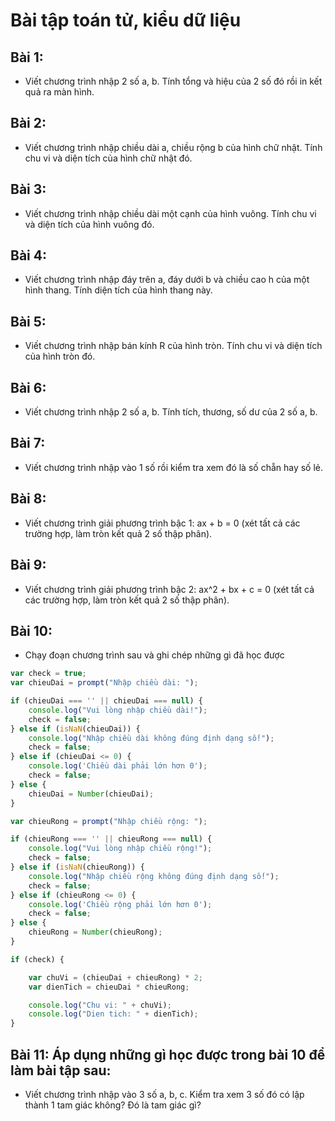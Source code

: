 # Bài tập toán tử, kiểu dữ liệu

## Bài 1: 
- Viết chương trình nhập 2 số a, b. Tính tổng và hiệu của 2 số đó rồi in kết quả ra màn hình.

## Bài 2:
- Viết chương trình nhập chiều dài a, chiều rộng b của hình chữ nhật. Tính chu vi và diện tích của hình chữ nhật đó.

## Bài 3:
- Viết chương trình nhập chiều dài một cạnh của hình vuông. Tính chu vi và diện tích của hình vuông đó.

## Bài 4:
- Viết chương trình nhập đáy trên a, đáy dưới b và chiều cao h của một hình thang. Tính diện tích của hình thang này.

## Bài 5: 
- Viết chương trình nhập bán kính R của hình tròn. Tính chu vi và diện tích của hình tròn đó.

## Bài 6: 
- Viết chương trình nhập 2 số a, b. Tính tích, thương, số dư của 2 số a, b.

## Bài 7:
- Viết chương trình nhập vào 1 số rồi kiểm tra xem đó là số chẵn hay số lẻ.

## Bài 8: 
- Viết chương trình giải phương trình bậc 1: ax + b = 0 (xét tất cả các trường hợp, làm tròn kết quả 2 số thập phân).

## Bài 9: 
- Viết chương trình giải phương trình bậc 2: ax^2 + bx + c = 0 (xét tất cả các trường hợp, làm tròn kết quả 2 số thập phân).

## Bài 10: 
- Chạy đoạn chương trình sau và ghi chép những gì đã học được

```js
var check = true;
var chieuDai = prompt("Nhập chiều dài: ");

if (chieuDai === '' || chieuDai === null) {
    console.log("Vui lòng nhập chiều dài!");
    check = false;
} else if (isNaN(chieuDai)) {
    console.log("Nhập chiều dài không đúng định dạng số!");
    check = false;
} else if (chieuDai <= 0) {
    console.log('Chiều dài phải lớn hơn 0');
    check = false;
} else {
    chieuDai = Number(chieuDai);
}

var chieuRong = prompt("Nhập chiều rộng: ");

if (chieuRong === '' || chieuRong === null) {
    console.log("Vui lòng nhập chiều rộng!");
    check = false;
} else if (isNaN(chieuRong)) {
    console.log("Nhập chiều rộng không đúng định dạng số!");
    check = false;
} else if (chieuRong <= 0) {
    console.log('Chiều rộng phải lớn hơn 0');
    check = false;
} else {
    chieuRong = Number(chieuRong);
}

if (check) {

    var chuVi = (chieuDai + chieuRong) * 2;
    var dienTich = chieuDai * chieuRong;

    console.log("Chu vi: " + chuVi);
    console.log("Dien tich: " + dienTich);
}
```

## Bài 11: Áp dụng những gì học được trong bài 10 để làm bài tập sau:
- Viết chương trình nhập vào 3 số a, b, c. Kiểm tra xem 3 số đó có lập thành 1 tam giác không? Đó là tam giác gì?